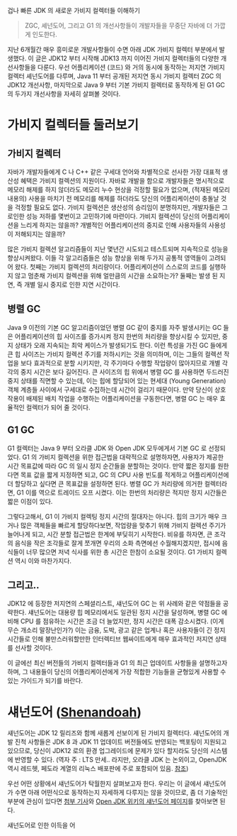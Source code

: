 겁나 빠른 JDK 의 새로운 가비지 컬렉터들 이해하기



> ZGC, 셰넌도어, 그리고 G1 의 개선사항들이 개발자들을 무중단 자바에 더 가깝게 인도한다.



지난 6개월간 매우 흥미로운 개발사항들이 수면 아래 JDK 가비지 컬렉터 부분에서 발생했다. 이 글은 JDK12 부터 시작해 JDK13 까지 이어진 가비지 컬렉터들의 다양한 개선사항들을 다룬다. 우선 어플리케이션  (코드) 와 거의 동시에 동작하는 저지연 가비지 컬렉터 셰넌도어를 다루며, Java 11 부터 공개된 저지연 동시 가비지 컬렉터 ZGC 의 JDK12 개선사항, 마지막으로 Java 9 부터 기본 가비지 컬렉터로 동작하게 된 G1 GC 의 두가지 개선사항을 자세히 살펴볼 것이다.



# 가비지 컬렉터들 둘러보기



## 가비지 컬렉터

자바가 개발자들에게 C 나 C++ 같은 구세대 언어와 차별적으로 선사한 가장 대표적 생산성 혜택은 가비지 컬렉션의 지원이다. 자바로 개발을 함으로 개발자들은 명시적으로 메모리 해제를 하지 않더라도 메모리 누수 현상을 걱정할 필요가 없으며, (적재된 메모리 내용의) 사용을 마치기 전 메모리를 해제를 하더라도 당신의 어플리케이션이 충돌날 것을 걱정할 필요도 없다. 가비지 컬렉션은 생산성의 승리임이 분명하지만, 개발자들은 그로인한 성능 저하를 몇번이고 고민하기에 마련이다. 가비지 컬렉션이 당신의 어플리케이션을 느리게 하지는 않을까? 개별적인 어플리케이션의 중지로 인해 사용자들의 사용성이 저해되지는 않을까?

많은 가비지 컬렉션 알고리즘들이 지난 몇년간 시도되고 테스트되며 지속적으로 성능을 향상시켜왔다. 이들 각 알고리즘들은 성능 향상을 위해 두가지 공통적 영역들이 고려되어 왔다. 첫째는 가비지 컬렉션의 처리량이다.  어플리케이션이 스스로의 코드를 실행하지 않고 멈춘채 가비지 컬렉션을 위해 얼만큼의 시간을 소요하는가?  둘째는 발생 된 지연, 즉 개별 일시 중지로 인한 지연 시간이다. 



## 병렬 GC

Java 9 이전의 기본 GC 알고리즘이었던 병렬 GC 같이 중지를 자주 발생시키는 GC 들은 어플리케이션의 힙 사이즈를 증가시켜 정지 한번의 처리량을 향상시킬 수 있지만, 중지 상태가 오래 지속되는 최악 케이스가 발생되기도 한다. 이런 특성을 가진 GC 들에게 큰 힙 사이즈는 가비지 컬렉션 주기를 저하시키는 것을 의미하며, 이는 그들의 컬렉션 작업을 보다 효과적으로 분할 시키지만, 각 주기마다 수행할 작업량이 많아지므로 개별 각각의 중지 시간은 보다 길어진다. 큰 사이즈의 힙 위에서 병렬 GC 를 사용하면 두드러진 중지 상태를 직면할 수 있는데, 이는 힙에 할당되어 있는 현세대 (Young Generation) 객체 계층들 사이에서 구세대로 수집하는데 시간이 걸리기 때문이다. 만약 당신이 상호작용이 배제된 배치 작업을 수행하는 어플리케이션을 구동한다면, 병렬 GC 는 매우 효율적인 컬렉터가 되어 줄 것이다.



## G1 GC

G1 컬렉터는 Java 9 부터 오라클 JDK 와 Open JDK 모두에게서 기본 GC 로 선정되었다. G1 의 가비지 컬렉션을 위한 접근법을 대략적으로 설명하자면, 사용자가 제공한 시간 목표값에 따라 GC 의 일시 정지 순간들을 분할하는 것이다. 만약 짧은 정지를 원한다면 목표 값을 짧게 지정하면 되고, GC 의 CPU 사용 빈도를 적게하고 어플리케이션에 더 할당하고 싶다면 큰 목표값을 설정하면 된다. 병렬 GC 가 처리량에 의거한 컬렉터라면, G1 이를 역으로 트레이드 오프 시켰다. 이는 한번의 처리량은 적지만 정지 시간들은 짧은 이점이 있다.

그렇다고해서, G1 이 가비지 컬렉팅 정지 시간의 절대자는 아니다. 힙의 크기가 매우 크거나 많은 객체들을 빠르게 할당하다보면, 작업량을 맞추기 위해 가비지 컬렉션 주기가 늘어나게 되고, 시간 분할 접근법은 한계에 부딪히기 시작한다. 비유를 하자면, 큰 조각의 음식을 작은 조각들로 잘게 쪼개면 우리의 소화 측면에선 수월해지겠지만, 접시에 음식들이 너무 많으면 저녁 식사를 위한 총 시간은 한참이 소요될 것이다. G1 가비지 컬렉션 역시 이와 마찬가지다.



## 그리고..

JDK12 에 등장한 저지연의 스페셜리스트, 섀넌도어 GC 는 위 사례와 같은 약점들을 공략한다. 섀넌도어는 대용량 힙 메모리에서도 일관된 정지 시간을  달성하며, 병렬 GC 에 비해 CPU 를 점유하는 시간은 조금 더 늘었지만, 정지 시간은 대폭 감소시켰다. (이게 무슨 개소리 말장난인가?) 이는 금융, 도박, 광고 같은 업계나 혹은 사용자들이 긴 정지 시간들로 인해 불만스러워할만한 인터렉티브 웹싸이트에게 매우 효과적인 저지연 상태를 선사할 것이다.

이 글에선 최신 버전들의 가비지 컬렉터들과 G1 의 최근 업데이트 사항들을 설명하고자 하며, 그 내용들이 당신의 어플리케이션에게 가장 적합한 기능들을 균형있게 사용할 수 있는 가이드가 되기를 바란다.



# 섀넌도어 ([Shenandoah]( https://wiki.openjdk.java.net/display/shenandoah/Main ))

섀넌도어는 JDK 12 릴리즈와 함께 새롭게 선보이게 된 가비지 컬렉터다. 섀넌도어의 개발 진척 사항들은 JDK 8 과 JDK 11 업데이트 버전들에도 반영되는 백포팅이 지원되고 있으므로, 당신이 JDK12 로의 환경 업그레이드에 문제가 있다 할지라도 당신의 시스템에 반영할 수 있다.  (역자 주 : LTS 만세.. 라지만, 오라클 JDK 는 논외이고, OpenJDK 역시 레드헷, 페도라 계열의 리눅스 배포판에 주로 포함되어 있음. [참조]( https://wiki.openjdk.java.net/display/shenandoah/Main#Main-Releases ))

우선 어떤 상황에서 섀넌도어가 탁월한지 살펴보고자 한다.  우리는 이 글에서 섀넌도어가 수면 아래 어떤식으로 동작하는지 자세하게 다루지는 않을 것이므로, 좀 더 기술적인 부분에 관심이 있다면 [첨부 기사](https://blogs.oracle.com/javamagazine/the-new-garbage-collectors-in-openjdk)와 [Open JDK 위키의 섀넌도어 페이지]( https://wiki.openjdk.java.net/display/shenandoah/Main#Main-Releases )를 찾아보면 된다.

섀넌도어로 인한 이득을 어
